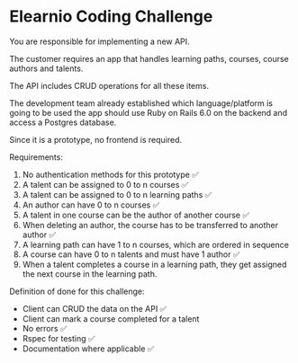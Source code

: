 # Elearnio Coding Challenge

You are responsible for implementing a new API.

The customer requires an app that handles learning paths, courses, course authors and talents.

The API includes CRUD operations for all these items.

The development team already established which language/platform is going to be used the app should use Ruby on Rails 6.0 on the backend and access a Postgres database.

Since it is a prototype, no frontend is required.

Requirements:

1. No authentication methods for this prototype ✅
2. A talent can be assigned to 0 to n courses ✅
3. A talent can be assigned to 0 to n learning paths ✅
4. An author can have 0 to n courses ✅
5. A talent in one course can be the author of another course ✅
6. When deleting an author, the course has to be transferred to another author ✅
7. A learning path can have 1 to n courses, which are ordered in sequence
8. A course can have 0 to n talents and must have 1 author ✅
9. When a talent completes a course in a learning path, they get assigned the next course in the learning path.

Definition of done for this challenge:

- Client can CRUD the data on the API ✅
- Client can mark a course completed for a talent
- No errors ✅
- Rspec for testing ✅
- Documentation where applicable ✅
